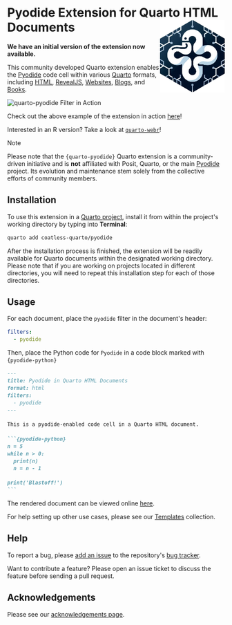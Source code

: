 # Pyodide Extension for Quarto HTML Documents <img src="logo-quarto-pyodide.png" align ="right" alt="" width ="150"/>

**We have an initial version of the extension now available.**

This community developed Quarto extension enables the [Pyodide](https://pyodide.org/en/stable/) code cell within various [Quarto](https://quarto.org/) formats, including [HTML](https://quarto.org/docs/output-formats/html-basics.html), [RevealJS](https://quarto.org/docs/presentations/revealjs/), [Websites](https://quarto.org/docs/websites/), [Blogs](https://quarto.org/docs/websites/website-blog.html), and [Books](https://quarto.org/docs/books). 

![`quarto-pyodide` Filter in Action](https://i.imgur.com/gzAyV8H.gif)

Check out the above example of the extension in action [here](https://quarto.thecoatlessprofessor.com/pyodide/examples/readme)!

Interested in an R version? Take a look at [`quarto-webr`](https://github.com/coatless/quarto-webr)!

> [!NOTE]
> Please note that the `{quarto-pyodide}` Quarto extension is a community-driven initiative and is **not** affiliated with Posit, Quarto, or the main [Pyodide](https://pyodide.org/en/stable/) project. Its evolution and maintenance stem solely from the collective efforts of community members.

## Installation 

To use this extension in a [Quarto project](https://quarto.org/docs/projects/quarto-projects.html), install it from within the project's working directory by typing into **Terminal**:

``` bash
quarto add coatless-quarto/pyodide
```

After the installation process is finished, the extension will be readily available for Quarto documents within the designated working directory. Please note that if you are working on projects located in different directories, you will need to repeat this installation step for each of those directories.

## Usage

For each document, place the `pyodide` filter in the document's header:

```yaml
filters:
  - pyodide
```

Then, place the Python code for `Pyodide` in a code block marked with `{pyodide-python}`

````markdown
---
title: Pyodide in Quarto HTML Documents
format: html
filters:
  - pyodide
---

This is a pyodide-enabled code cell in a Quarto HTML document.

```{pyodide-python}
n = 5
while n > 0:
  print(n)
  n = n - 1

print('Blastoff!')
```
````

The rendered document can be viewed online [here](https://quarto.thecoatlessprofessor.com/pyodide/examples/readme).

For help setting up other use cases, please see our [Templates](https://quarto.thecoatlessprofessor.com/pyodide/qpyodide-deployment-templates.html) collection.

## Help

To report a bug, please [add an issue](https://github.com/coatless-quarto/pyodide/issues/new) to the repository's [bug tracker](https://github.com/coatless-quarto/pyodide/issues).

Want to contribute a feature? Please open an issue ticket to discuss the feature before sending a pull request. 

## Acknowledgements

Please see our [acknowledgements page](https://quarto.thecoatlessprofessor.com/pyodide/qpyodide-acknowledgements.html).